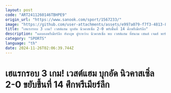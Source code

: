 ```yaml
---
layout: post
code: "ART2411260146TBHPE9"
origin_url: "https://www.sanook.com/sport/1567233/"
image: "https://github.com/user-attachments/assets/e997a079-f7f3-4813-82c5-823454779413"
title: "เฮแรกรอบ 3 เกม! เวสต์แฮม บุกอัด นิวคาสเซิ่ล 2-0 ขยับขึ้นที่ 14 ศึกพรีเมียร์ลีก"
description: "ผลบอลพรีเมียร์ลีก อังกฤษ คู่ระหว่าง นิวคาสเซิ่ล พบ เวสต์แฮม ที่สนาม เซนต์ เจมส์ พาร์ค เมื่อคืนวันจันทร์ที่ 25 พฤศจิกายน 2567"
category: "SPORTS"
language: "th"
date: 2024-11-26T02:06:39.744Z
---
```


# เฮแรกรอบ 3 เกม! เวสต์แฮม บุกอัด นิวคาสเซิ่ล 2-0 ขยับขึ้นที่ 14 ศึกพรีเมียร์ลีก